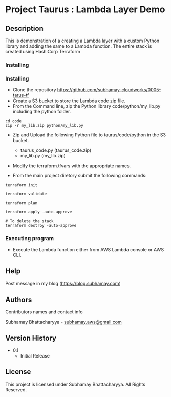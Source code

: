 # Project Taurus : Lambda Layer Demo


## Description

This is demonstration of a creating a Lambda layer with a custom Python library and adding the same to a Lambda function. The entire stack is created using HashiCorp Terraform


### Installing

### Installing

* Clone the repository https://github.com/subhamay-cloudworks/0005-tarus-tf
* Create a S3 bucket to store the Lambda code zip file.
* From the Command line, zip the Python library code/python/my_lib.py including the python folder.
```
cd code
zip -r my_lib.zip python/my_lib.py
```
* Zip and Upload the following Python file  to taurus/code/python in the S3 bucket.
    * taurus_code.py (taurus_code.zip)
    * my_lib.py (my_lib.zip)

* Modify the terraform.tfvars with the appropriate names.
* From the main project diretory submit the following commands:
```
terraform init

terraform validate 

terraform plan

terraform apply -auto-approve

# To delete the stack 
terraform destroy -auto-approve
```

### Executing program

* Execute the Lambda function either from AWS Lambda console or AWS CLI.

## Help
Post message in my blog (https://blog.subhamay.com)

## Authors

Contributors names and contact info

Subhamay Bhattacharyya  - [subhamay.aws@gmail.com](https://blog.subhamay.com)

## Version History

* 0.1
    * Initial Release

## License

This project is licensed under Subhamay Bhattacharyya. All Rights Reserved.

